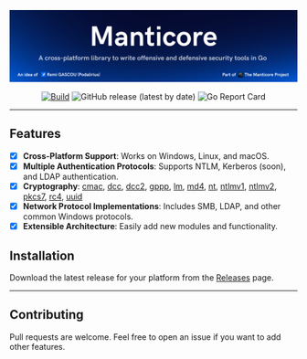![](./.github/banner.png)

<p align="center">
    <a href="https://github.com/TheManticoreProject/Manticore/actions/workflows/release.yaml" title="Build"><img alt="Build" src="https://github.com/TheManticoreProject/Manticore/actions/workflows/unit_tests.yaml/badge.svg"></a>
    <img alt="GitHub release (latest by date)" src="https://img.shields.io/github/v/release/TheManticoreProject/Manticore">
    <img alt="Go Report Card" src="https://goreportcard.com/badge/github.com/TheManticoreProject/Manticore">    
    <br>
</p>

---

## Features

 - [x] **Cross-Platform Support**: Works on Windows, Linux, and macOS.
 - [x] **Multiple Authentication Protocols**: Supports NTLM, Kerberos (soon), and LDAP authentication.
 - [x] **Cryptography**: [cmac](crypto/cmac/), [dcc](crypto/dcc/), [dcc2](crypto/dcc2/), [gppp](crypto/gppp/), [lm](crypto/lm/), [md4](crypto/md4/), [nt](crypto/nt/), [ntlmv1](crypto/ntlmv1/), [ntlmv2](crypto/ntlmv2/), [pkcs7](crypto/pkcs7/), [rc4](crypto/rc4/), [uuid](crypto/uuid/)
 - [x] **Network Protocol Implementations**: Includes SMB, LDAP, and other common Windows protocols.
 - [x] **Extensible Architecture**: Easily add new modules and functionality.

## Installation

Download the latest release for your platform from the [Releases](https://github.com/TheManticoreProject/Manticore/releases) page.

---

## Contributing

Pull requests are welcome. Feel free to open an issue if you want to add other features.
